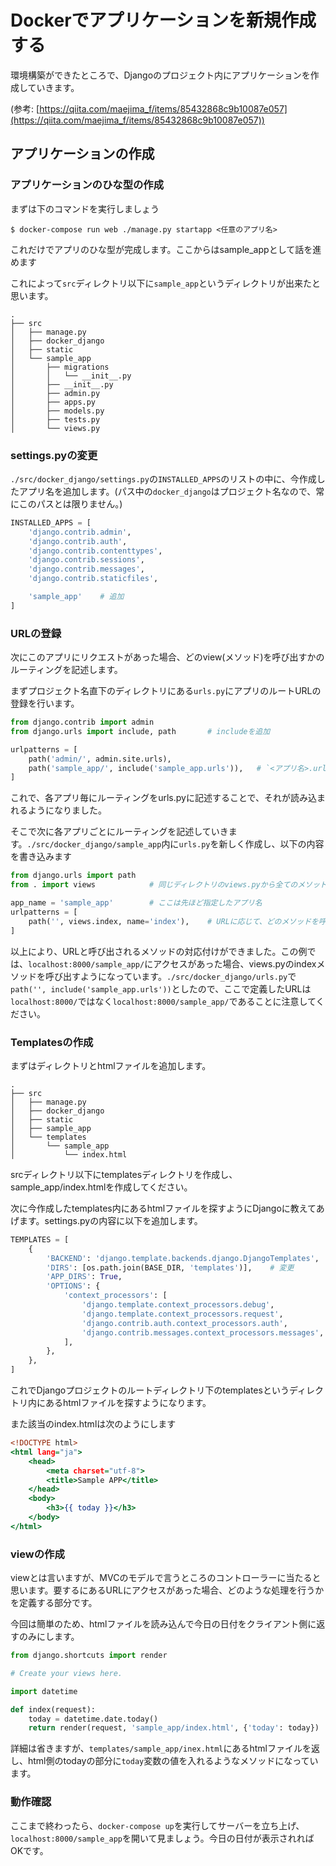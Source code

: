 # Dockerでアプリケーションを新規作成する
環境構築ができたところで、Djangoのプロジェクト内にアプリケーションを作成していきます。

(参考: [https://qiita.com/maejima_f/items/85432868c9b10087e057](https://qiita.com/maejima_f/items/85432868c9b10087e057))

## アプリケーションの作成

### アプリケーションのひな型の作成
まずは下のコマンドを実行しましょう
```
$ docker-compose run web ./manage.py startapp <任意のアプリ名>
```
これだけでアプリのひな型が完成します。ここからはsample_appとして話を進めます

これによって`src`ディレクトリ以下に`sample_app`というディレクトリが出来たと思います。
```
.
├── src
│   ├── manage.py
│   ├── docker_django
│   ├── static
│   └── sample_app
│       ├── migrations
│       │   └── __init__.py
│       ├── __init__.py
│       ├── admin.py
│       ├── apps.py
│       ├── models.py
│       ├── tests.py
│       └── views.py
```

### settings.pyの変更
`./src/docker_django/settings.py`の`INSTALLED_APPS`のリストの中に、今作成したアプリ名を追加します。(パス中の`docker_django`はプロジェクト名なので、常にこのパスとは限りません。)
```py:./src/docker_django/settings.py
INSTALLED_APPS = [
    'django.contrib.admin',
    'django.contrib.auth',
    'django.contrib.contenttypes',
    'django.contrib.sessions',
    'django.contrib.messages',
    'django.contrib.staticfiles',

    'sample_app'    # 追加
]
```

### URLの登録
次にこのアプリにリクエストがあった場合、どのview(メソッド)を呼び出すかのルーティングを記述します。

まずプロジェクト名直下のディレクトリにある`urls.py`にアプリのルートURLの登録を行います。
```py:./src/docker_django/urls.py
from django.contrib import admin
from django.urls import include, path       # includeを追加

urlpatterns = [
    path('admin/', admin.site.urls),
    path('sample_app/', include('sample_app.urls')),   # `<アプリ名>.urls`の文字列をincludeする
]
```
これで、各アプリ毎にルーティングをurls.pyに記述することで、それが読み込まれるようになりました。

そこで次に各アプリごとにルーティングを記述していきます。`./src/docker_django/sample_app`内に`urls.py`を新しく作成し、以下の内容を書き込みます
```py:./src/sample_app/urls.py
from django.urls import path
from . import views            # 同じディレクトリのviews.pyから全てのメソッドを読み込み

app_name = 'sample_app'        # ここは先ほど指定したアプリ名
urlpatterns = [
    path('', views.index, name='index'),    # URLに応じて、どのメソッドを呼び出すかを記載
]
```
以上により、URLと呼び出されるメソッドの対応付けができました。この例では、`localhost:8000/sample_app/`にアクセスがあった場合、views.pyのindexメソッドを呼び出すようになっています。`./src/docker_django/urls.py`で`path('', include('sample_app.urls'))`としたので、ここで定義したURLは`localhost:8000/`ではなく`localhost:8000/sample_app/`であることに注意してください。

### Templatesの作成
まずはディレクトリとhtmlファイルを追加します。
```
.
├── src
│   ├── manage.py
│   ├── docker_django
│   ├── static
│   ├── sample_app
│   └── templates
│       └── sample_app
│           └── index.html
```
srcディレクトリ以下にtemplatesディレクトリを作成し、sample_app/index.htmlを作成してください。

次に今作成したtemplates内にあるhtmlファイルを探すようにDjangoに教えてあげます。settings.pyの内容に以下を追加します。
```py:src/docker_django/settings.py
TEMPLATES = [
    {
        'BACKEND': 'django.template.backends.django.DjangoTemplates',
        'DIRS': [os.path.join(BASE_DIR, 'templates')],    # 変更
        'APP_DIRS': True,
        'OPTIONS': {
            'context_processors': [
                'django.template.context_processors.debug',
                'django.template.context_processors.request',
                'django.contrib.auth.context_processors.auth',
                'django.contrib.messages.context_processors.messages',
            ],
        },
    },
]
```
これでDjangoプロジェクトのルートディレクトリ下のtemplatesというディレクトリ内にあるhtmlファイルを探すようになります。

また該当のindex.htmlは次のようにします
```html:./src/templates/sample_app/index.html
<!DOCTYPE html>
<html lang="ja">
    <head>
        <meta charset="utf-8">
        <title>Sample APP</title>
    </head>
    <body>
        <h3>{{ today }}</h3>
    </body>
</html>
```

### viewの作成
viewとは言いますが、MVCのモデルで言うところのコントローラーに当たると思います。要するにあるURLにアクセスがあった場合、どのような処理を行うかを定義する部分です。

今回は簡単のため、htmlファイルを読み込んで今日の日付をクライアント側に返すのみにします。
```py:./src/sample_app/views.py
from django.shortcuts import render

# Create your views here.

import datetime

def index(request):
    today = datetime.date.today()
    return render(request, 'sample_app/index.html', {'today': today})
```
詳細は省きますが、`templates/sample_app/inex.html`にあるhtmlファイルを返し、html側のtodayの部分に`today`変数の値を入れるようなメソッドになっています。


### 動作確認
ここまで終わったら、`docker-compose up`を実行してサーバーを立ち上げ、`localhost:8000/sample_app`を開いて見ましょう。今日の日付が表示されればOKです。